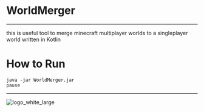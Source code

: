 # WorldMerger

---

this is useful tool to merge minecraft multiplayer worlds to a singleplayer world written in Kotlin

# How to Run 

```
java -jar WorldMerger.jar
pause
```
---

![logo_white_large](https://user-images.githubusercontent.com/80217114/157707596-ddf31272-8360-4356-8ed6-405ce45e536c.png)
